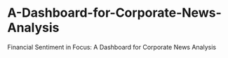 # A-Dashboard-for-Corporate-News-Analysis
Financial Sentiment in Focus: A Dashboard for Corporate News Analysis
